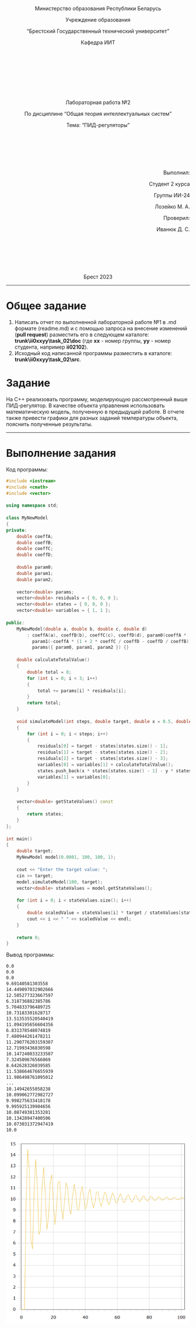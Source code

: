 <p align="center"> Министерство образования Республики Беларусь</p>
<p align="center">Учреждение образования</p>
<p align="center">“Брестский Государственный технический университет”</p>
<p align="center">Кафедра ИИТ</p>
<br><br><br><br><br><br><br>
<p align="center">Лабораторная работа №2</p>
<p align="center">По дисциплине “Общая теория интеллектуальных систем”</p>
<p align="center">Тема: “ПИД-регуляторы”</p>
<br><br><br><br><br>
<p align="right">Выполнил:</p>
<p align="right">Студент 2 курса</p>
<p align="right">Группы ИИ-24</p>
<p align="right">Лозейко М. А.</p>
<p align="right">Проверил:</p>
<p align="right">Иванюк Д. С.</p>
<br><br><br><br><br>
<p align="center">Брест 2023</p>

---

# Общее задание #
1. Написать отчет по выполненной лабораторной работе №1 в .md формате (readme.md) и с помощью запроса на внесение изменений (**pull request**) разместить его в следующем каталоге: **trunk\ii0xxyy\task_02\doc** (где **xx** - номер группы, **yy** - номер студента, например **ii02102**).
2. Исходный код написанной программы разместить в каталоге: **trunk\ii0xxyy\task_02\src**.

# Задание #
На C++ реализовать программу, моделирующую рассмотренный выше ПИД-регулятор.  В качестве объекта управления использовать математическую модель, полученную в предыдущей работе.
В отчете также привести графики для разных заданий температуры объекта, пояснить полученные результаты.

---

# Выполнение задания #

Код программы:
```C++
#include <iostream>
#include <cmath>
#include <vector>

using namespace std;

class MyNewModel
{
private:
    double coeffA;
    double coeffB;
    double coeffC;
    double coeffD;

    double param0;
    double param1;
    double param2;

    vector<double> params;
    vector<double> residuals = { 0, 0, 0 };
    vector<double> states = { 0, 0, 0 };
    vector<double> variables = { 1, 1 };

public:
    MyNewModel(double a, double b, double c, double d)
        : coeffA(a), coeffB(b), coeffC(c), coeffD(d), param0(coeffA * (1 + coeffC / coeffD)),
          param1(-coeffA * (1 + 2 * coeffC / coeffD - coeffD / coeffB)), param2(coeffA * coeffC / coeffD),
          params({ param0, param1, param2 }) {}

    double calculateTotalValue()
    {
        double total = 0;
        for (int i = 0; i < 3; i++)
        {
            total += params[i] * residuals[i];
        }
        return total;
    }

    void simulateModel(int steps, double target, double x = 0.5, double y = 0.3, double w = 0.9, double s = 0.7)
    {
        for (int i = 0; i < steps; i++)
        {
            residuals[0] = target - states[states.size() - 1];
            residuals[1] = target - states[states.size() - 2];
            residuals[2] = target - states[states.size() - 3];
            variables[0] = variables[1] + calculateTotalValue();
            states.push_back(x * states[states.size() - 1] - y * states[states.size() - 2] * states[states.size() - 2] + w * variables[0] + s * sin(variables[1]));
            variables[1] = variables[0];
        }
    }

    vector<double> getStateValues() const
    {
        return states;
    }
};

int main()
{
    double target;
    MyNewModel model(0.0001, 100, 100, 1);

    cout << "Enter the target value: ";
    cin >> target;
    model.simulateModel(100, target);
    vector<double> stateValues = model.getStateValues();

    for (int i = 0; i < stateValues.size(); i++)
    {
        double scaledValue = stateValues[i] * target / stateValues[stateValues.size() - 1];
        cout << i << " " << scaledValue << endl;
    }

    return 0;
}


```     

Вывод программы:

    0.0
    0.0
    0.0
    9.69140581303558
    14.449097032902666
    12.505277323667597
    6.318736882385786
    5.704833796489725
    10.73183301628717
    13.513535520540419
    11.094195656604356
    6.831378548074819
    7.480944261478211
    11.290776203159307
    12.71993436830598
    10.147240033233507
    7.324509676566069
    8.642628326039585
    11.538664676655939
    11.986498761095012
    ...
    10.14942655058238
    10.099062772982727
    9.998275633418178
    9.995925139904656
    10.08749381353281
    10.13428947400506
    10.073031372947419
    10.0
![График моделей с w = 10:](graph.png)
